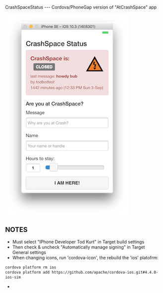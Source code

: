 CrashSpaceStatus --- Cordova/PhoneGap version of "AtCrashSpace" app


![screenshot](docs/crashspacestatus-iphone5-screenshot.png)



NOTES
------
- Must select "IPhone Developer Tod Kurt" in Target build settings
- Then check & uncheck "Automatically manage signing" in Target General settings
- When changing icons, run 'cordova-icon', the rebuild the 'ios' platofrm:
```
cordova platform rm ios
cordova platform add https://github.com/apache/cordova-ios.git#4.4.0-ios-sim

```

-
